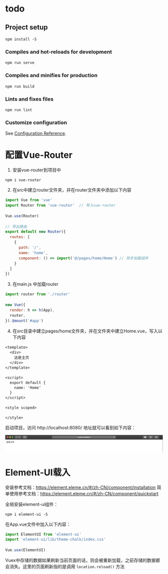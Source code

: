 # todo

## Project setup
```
npm install -S
```

### Compiles and hot-reloads for development
```
npm run serve
```

### Compiles and minifies for production
```
npm run build
```

### Lints and fixes files
```
npm run lint
```

### Customize configuration
See [Configuration Reference](https://cli.vuejs.org/config/).


# 配置Vue-Router

1. 安装vue-router到项目中
```shell script
npm i vue-router
```

2. 在src中建立router文件夹，并在router文件夹中添加以下内容
```js
import Vue from 'vue'
import Router from 'vue-router'  // 导入vue-router

Vue.use(Router)

// 导出路由
export default new Router({
  routes: [
    {
      path: '/',
      name: 'home',
      component: () => import('@/pages/home/Home') // 异步加载组件
    }
  ]
})

```

3. 在main.js 中加载router

```js
import router from './router'

new Vue({
  render: h => h(App),
  router,
}).$mount('#app')
```
4. 在src目录中建立pages/home文件夹，并在文件夹中建立Home.vue，写入以下内容
```vue
<template>
  <div>
    这是主页
  </div>
</template>

<script>
  export default {
    name: 'Home'
  }
</script>

<style scoped>

</style>
```

启动项目，访问 http://localhost:8080/ 地址就可以看到如下内容：

![](MD_IMGS/home.png)

# Element-UI载入
安装参考文档：https://element.eleme.cn/#/zh-CN/component/installation
简单使用参考文档：https://element.eleme.cn/#/zh-CN/component/quickstart

全局安装element-ui组件：
```shell script
npm i element-ui -S
```

在App.vue文件中加入以下内容：
```js
import ElementUI from 'element-ui'
import 'element-ui/lib/theme-chalk/index.css'

Vue.use(ElementUI)
```


Vuex中存储的数据如果刷新当前页面的话，则会被重新加载，之前存储的数据都会消失。这里的页面刷新指的是调用 `location.reload()` 方法

